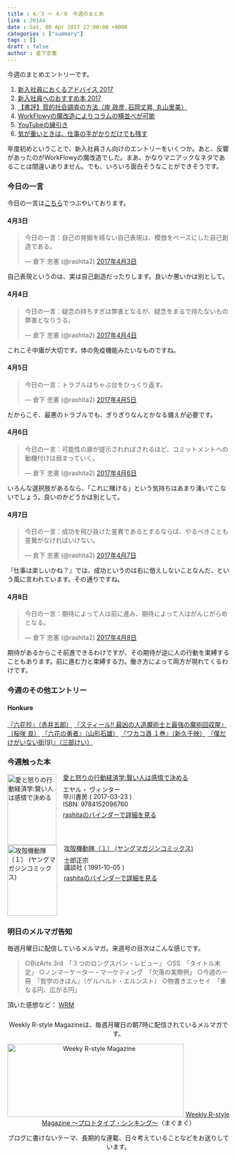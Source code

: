 ```yaml
---
title : 4／3 〜 4／8　今週のまとめ
link : 20144
date : Sat, 08 Apr 2017 22:00:08 +0000
categories : ["summary"]
tags : []
draft : false
author : 倉下忠憲
---
```


今週のまとめエントリーです。
 
<ol>
<li><a href="https://rashita.net/blog/?p=20094">新入社員におくるアドバイス 2017</a></li>
<li><a href="https://rashita.net/blog/?p=20105">新入社員へのおすすめ本 2017</a></li>
<li><a href="https://rashita.net/blog/?p=20109">【書評】質的社会調査の方法（岸 政彦, 石岡丈昇, 丸山里美）</a></li>
<li><a href="https://rashita.net/blog/?p=20114">WorkFlowyの魔改造によりコラムの横並べが可能</a></li>
<li><a href="https://rashita.net/blog/?p=20133">YouTubeの線引き</a></li>
<li><a href="https://rashita.net/blog/?p=20139">気が重いときは、仕事の手がかりだけでも残す</a></li>
</ol>

年度初めということで、新入社員さん向けのエントリーをいくつか。あと、反響があったのがWorkFlowyの魔改造でした。まあ、かなりマニアックなネタであることは間違いありません。でも、いろいろ面白そうなことができそうです。

<h3>今日の一言</h3>

今日の一言は<a href="http://twitter.com/rashita2 ">こちら</a>でつぶやいております。

<h4>4月3日</h4>

<blockquote class="twitter-tweet" data-lang="ja"><p lang="ja" dir="ltr">今日の一言：自己の発掘を経ない自己表現は、模倣をベースにした自己創造である。</p>&mdash; 倉下 忠憲 (@rashita2) <a href="https://twitter.com/rashita2/status/848890475490582528">2017年4月3日</a></blockquote>
<script async src="//platform.twitter.com/widgets.js" charset="utf-8"></script>

自己表現というのは、実は自己創造だったりします。良いか悪いかは別として。

<h4>4月4日</h4>

<blockquote class="twitter-tweet" data-lang="ja"><p lang="ja" dir="ltr">今日の一言：疑念の持ちすぎは弊害となるが、疑念をまるで持たないもの弊害となりうる。</p>&mdash; 倉下 忠憲 (@rashita2) <a href="https://twitter.com/rashita2/status/849235943252873216">2017年4月4日</a></blockquote>
<script async src="//platform.twitter.com/widgets.js" charset="utf-8"></script>

これこそ中庸が大切です。体の免疫機能みたいなものですね。

<h4>4月5日</h4>

<blockquote class="twitter-tweet" data-lang="ja"><p lang="ja" dir="ltr">今日の一言：トラブルはちゃぶ台をひっくり返す。</p>&mdash; 倉下 忠憲 (@rashita2) <a href="https://twitter.com/rashita2/status/849496566276788225">2017年4月5日</a></blockquote>
<script async src="//platform.twitter.com/widgets.js" charset="utf-8"></script>

だからこそ、最悪のトラブルでも、ぎりぎりなんとかなる備えが必要です。

<h4>4月6日</h4>

<blockquote class="twitter-tweet" data-lang="ja"><p lang="ja" dir="ltr">今日の一言：可能性の扉が提示されればされるほど、コミットメントへの動機付けは弱まっていく。</p>&mdash; 倉下 忠憲 (@rashita2) <a href="https://twitter.com/rashita2/status/849839872370024448">2017年4月6日</a></blockquote>
<script async src="//platform.twitter.com/widgets.js" charset="utf-8"></script>

いろんな選択肢があるなら、「これに賭ける」という気持ちはあまり湧いてこないでしょう。良いのかどうかは別として。

<h4>4月7日</h4>

<blockquote class="twitter-tweet" data-lang="ja"><p lang="ja" dir="ltr">今日の一言：成功を飛び抜けた差異であるとするならば、やるべきことも差異がなければいけない。</p>&mdash; 倉下 忠憲 (@rashita2) <a href="https://twitter.com/rashita2/status/850246630682931200">2017年4月7日</a></blockquote>
<script async src="//platform.twitter.com/widgets.js" charset="utf-8"></script>

『仕事は楽しいかね？』では、成功というのは右に倣えしないことなんだ、という風に言われています。その通りですね。

<h4>4月8日</h4>

<blockquote class="twitter-tweet" data-lang="ja"><p lang="ja" dir="ltr">今日の一言：期待によって人は前に進み、期待によって人はがんじがらめとなる。</p>&mdash; 倉下 忠憲 (@rashita2) <a href="https://twitter.com/rashita2/status/850549325398630400">2017年4月8日</a></blockquote>
<script async src="//platform.twitter.com/widgets.js" charset="utf-8"></script>

期待があるからこそ前進できるわけですが、その期待が逆に人の行動を束縛することもあります。前に進む力と束縛する力。働き方によって両方が現れてくるわけです。


<h3>今週のその他エントリー</h3>

<H4>Honkure</H4>

<a href="http://honkure.net/rbook/archives/1837">『六花抄』（赤井五郎）</a>
<a href="http://honkure.net/rbook/archives/1843">『スティール!! 最凶の人造魔術士と最強の魔術回収屋』（桜咲 良）</a>
<a href="http://honkure.net/rbook/archives/1848">『六花の勇者』（山形石雄）</a>
<a href="http://honkure.net/rbook/archives/1851">『ワカコ酒 １巻』（新久千映）</a>
<a href="http://honkure.net/rbook/archives/1855">『僕だけがいない街(9)』（三部けい）</a>

<H3>今週触った本</H3>

<div class="mm-middle" style="margin-bottom:0px;"><div class="mm-image" style="float:left;"><a href="http://www.amazon.co.jp/exec/obidos/ASIN/4152096764/rashita1000-22 /ref=nosim" target="_blank"><img src="https://images-fe.ssl-images-amazon.com/images/I/51sVlXy9yhL._SL160_.jpg" alt="愛と怒りの行動経済学:賢い人は感情で決める" title="愛と怒りの行動経済学:賢い人は感情で決める" width="111" height="160" border="0" /></a></div><div class="mm-content" style="float:left;margin-left:15px;line-height:120%"><div class="mm-title" style="line-height:120%"><a href="http://www.amazon.co.jp/exec/obidos/ASIN/4152096764/rashita1000-22 /ref=nosim" target="_blank">愛と怒りの行動経済学:賢い人は感情で決める</a></div><div class="mm-detail" style="margin-top:10px;">エヤル・ ヴィンター<br />早川書房 ( 2017-03-23 )<br />ISBN: 9784152096760<br /><div style="margin:7px 0px"><a href="http://mediamarker.net/u/rashita/?asin=4152096764" target="_blank">rashitaのバインダーで詳細を見る</a></div></div></div><div style="clear:left"></div></div>


<div class="mm-middle" style="margin-bottom:0px;"><div class="mm-image" style="float:left;"><a href="http://www.amazon.co.jp/exec/obidos/ASIN/B00L0QZ6GG/rashita1000-22 /ref=nosim" target="_blank"><img src="https://images-fe.ssl-images-amazon.com/images/I/61NRUHYqK8L._SL160_.jpg" alt="攻殻機動隊（１） (ヤングマガジンコミックス)" title="攻殻機動隊（１） (ヤングマガジンコミックス)" width="113" height="160" border="0" /></a></div><div class="mm-content" style="float:left;margin-left:15px;line-height:120%"><div class="mm-title" style="line-height:120%"><a href="http://www.amazon.co.jp/exec/obidos/ASIN/B00L0QZ6GG/rashita1000-22 /ref=nosim" target="_blank">攻殻機動隊（１） (ヤングマガジンコミックス)</a></div><div class="mm-detail" style="margin-top:10px;">士郎正宗<br />講談社 ( 1991-10-05 )<br /><div style="margin:7px 0px"><a href="http://mediamarker.net/u/rashita/?asin=B00L0QZ6GG" target="_blank">rashitaのバインダーで詳細を見る</a></div></div></div><div style="clear:left"></div></div>


<h3>明日のメルマガ告知</h3>
毎週月曜日に配信しているメルマガ。来週号の目次はこんな感じです。

<blockquote>
○BizArts 3rd　「３つのロングスパン・レビュー」
○SS　「タイトル未定」
○ノンマーケーター・マーケティング　「欠落の実際例」
○今週の一冊　『哲学のきほん』（ゲルハルト・エルンスト）
○物書きエッセイ　「重なる円、広がる円」
</blockquote>


頂いた感想など：
<a class="twitter-timeline"  href="https://twitter.com/rashita2/timelines/427262290753097729"  data-widget-id="427265271171010561">WRM</a>
    <script>!function(d,s,id){var js,fjs=d.getElementsByTagName(s)[0],p=/^http:/.test(d.location)?'http':'https';if(!d.getElementById(id)){js=d.createElement(s);js.id=id;js.src=p+"://platform.twitter.com/widgets.js";fjs.parentNode.insertBefore(js,fjs);}}(document,"script","twitter-wjs");</script>


<div style="text-align:center;margin-top:25px;">
Weekly R-style Magazineは、毎週月曜日の朝7時に配信されているメルマガです。

<a href="http://www.mag2.com/m/0001185133.html" target="_blank"><img src="https://rashita.net/blog/wp-content/uploads/2010/09/mmbanner.jpg" alt="Weeky R-style Magazine" width="400" height="165" class="alignnone size-full wp-image-12201" /></a>
<a href="http://www.mag2.com/m/0001185133.html" target="_blank">Weekly R-style Magazine ～プロトタイプ・シンキング～</a>（まぐまぐ）

ブログに書けないテーマ、長期的な連載、日々考えていることなどをお送りしています。
</div> 